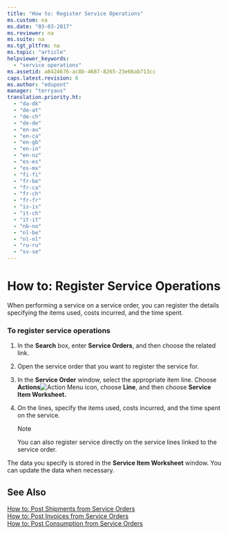 ```yaml
---
title: "How to: Register Service Operations"
ms.custom: na
ms.date: "03-03-2017"
ms.reviewer: na
ms.suite: na
ms.tgt_pltfrm: na
ms.topic: "article"
helpviewer_keywords: 
  - "service operations"
ms.assetid: a8424676-ac8b-4687-8265-23e66ab713cc
caps.latest.revision: 6
ms.author: "edupont"
manager: "terryaus"
translation.priority.ht: 
  - "da-dk"
  - "de-at"
  - "de-ch"
  - "de-de"
  - "en-au"
  - "en-ca"
  - "en-gb"
  - "en-in"
  - "en-nz"
  - "es-es"
  - "es-mx"
  - "fi-fi"
  - "fr-be"
  - "fr-ca"
  - "fr-ch"
  - "fr-fr"
  - "is-is"
  - "it-ch"
  - "it-it"
  - "nb-no"
  - "nl-be"
  - "nl-nl"
  - "ru-ru"
  - "sv-se"
---
```

# How to: Register Service Operations
When performing a service on a service order, you can register the details specifying the items used, costs incurred, and the time spent.  
  
### To register service operations  
  
1.  In the **Search** box, enter **Service Orders**, and then choose the related link.  
  
2.  Open the service order that you want to register the service for.  
  
3.  In the **Service Order** window, select the appropriate item line. Choose **Actions**![Action Menu icon](../DesignAndEngineering/media/actionmenuicon.png "actionMenuIcon"), choose **Line**, and then choose **Service Item Worksheet.**  
  
4.  On the lines, specify the items used, costs incurred, and the time spent on the service.  
  
    > [!NOTE]  
    >  You can also register service directly on the service lines linked to the service order.  
  
 The data you specify is stored in the **Service Item Worksheet** window. You can update the data when necessary.  
  
## See Also  
 [How to: Post Shipments from Service Orders](../Service/how-to-post-shipments-from-service-orders.md)   
 [How to: Post Invoices from Service Orders](../Service/how-to-post-invoices-from-service-orders.md)   
 [How to: Post Consumption from Service Orders](../Service/how-to-post-consumption-from-service-orders.md)